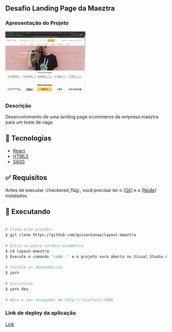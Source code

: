 <h2>Desafio Landing Page da Maeztra</h2>

<h3>Apresentação do Projeto</h3>

<img src="./src/assets/readme.gif" alt="gif do projeto" />

<h3>Descrição</h3>

<p>Desenvolvimento de uma landing page ecommerce da empresa maeztra para um teste de vaga</p>

## :rocket: Tecnologias

- [React](https://pt-br.reactjs.org/)
- [HTML5](https://developer.mozilla.org/pt-BR/docs/Web/HTML/HTML5)
- [SASS](https://sass-lang.com/)

<div id="requisitos">

## :white_check_mark: Requisitos

<p>Antes de executar :checkered_flag:, você precisar ter o <a href="https://git-scm.com">[Git]</a> e o <a href="https://nodejs.org/pt-br/">[Node]</a> instalados.</p>

## :checkered_flag: Executando

```bash

# Clone este projeto
$ git clone https://github.com/guisantanaa/layout-maeztra

# Entre na pasta corebiz-ecommerce
$ cd layout-maeztra
$ Execute o comando 'code .' e o projeto sera aberto no Visual Studio Code

# Instale as dependências
$ yarn

# Inicialize
$ yarn dev

# Abra o seu navegador em http://localhost:3000

```

<h3>Link de deploy da aplicação</h3>

<a href="https://layout-maeztra-chs7itb3r-guisantanaa.vercel.app/" target="_blank">Link</a>
